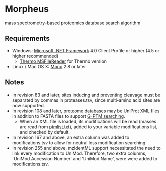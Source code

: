 # Morpheus
mass spectrometry–based proteomics database search algorithm

## Requirements
* Windows: [Microsoft .NET Framework](http://www.microsoft.com/net) 4.0 Client Profile or higher (4.5 or higher recommended)
  * [Thermo MSFileReader](https://thermo.flexnetoperations.com/control/thmo/search?query=MSFileReader) for Thermo version
* Linux / Mac OS X: [Mono](http://www.mono-project.com/) 2.8 or later

## Notes
* In revision 83 and later, sites inducing and preventing cleavage must be separated by commas in proteases.tsv, since multi-amino acid sites are now supported.
* In revision 108 and later, proteome databases may be UniProt XML files in addition to FASTA files to support [G-PTM searching](http://pubs.acs.org/doi/abs/10.1021/acs.jproteome.5b00599).
  * When an XML file is loaded, its modifications will be read (masses are read from [ptmlist.txt](http://www.uniprot.org/docs/ptmlist)), added to your variable modifications list, and checked by default.
* In revision 167 and above, an extra column was added to modifications.tsv to allow for neutral loss modification searching.
* In revision 255 and above, mzIdentML support necessitated the need to link every modification to UniMod. Therefore, two extra columns, 'UniMod Accession Number' and 'UniMod Name', were were added to modifications.tsv.
